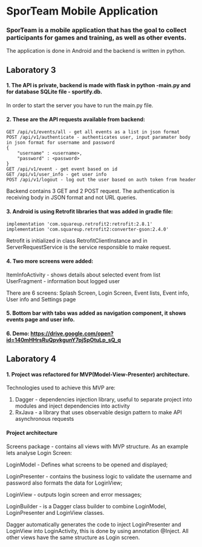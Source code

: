 # SporTeam Mobile Application
### SporTeam is a mobile application that has the goal to collect participants for games and training, as well as other events.

The application is done in Android and the backend is written in python.


## Laboratory 3
#### 1. The API is private, backend is made with flask in python -main.py and for database SQLite file - sportify.db.
In order to start the server you have to run the main.py file.

#### 2. These are the API requests available from backend:
```
GET /api/v1/events/all - get all events as a list in json format
POST /api/v1/authenticate - authenticates user, input paramater body in json format for username and password 
{
	"username" : <username>,
	"password" : <password>
}
GET /api/v1/event - get event based on id
GET /api/v1/user_info - get user info 
POST /api/v1/logout - log out the user based on auth token from header
```
Backend contains 3 GET and 2 POST request. The authentication is receiving body in JSON format and not URL queries.

#### 3. Android is using Retrofit libraries that was added in gradle file: 
    implementation 'com.squareup.retrofit2:retrofit:2.8.1'
    implementation 'com.squareup.retrofit2:converter-gson:2.4.0'

Retrofit is initialized in class RetrofitClientInstance and in ServerRequestService is the service responsible to make request.
#### 4. Two more screens were added: 
ItemInfoActivity - shows details about selected event from list
UserFragment - information bout logged user

There are 6 screens: Splash Screen, Login Screen, Event lists, Event info, User info and Settings page

#### 5. Bottom bar with tabs was added as navigation component, it shows events page and user info.
#### 6. Demo: https://drive.google.com/open?id=140mHHrsRuQpvkgunY7pjSpOtuLp_sQ_q

## Laboratory 4
#### 1. Project was refactored for MVP(Model-View-Presenter) architecture. 

Technologies used to achieve this MVP are:
1) Dagger - dependencies injection library, useful to separate project into modules and inject dependencies into activity
2) RxJava - a library that uses observable design pattern to make API asynchronous requests

#### Project architecture

Screens package - contains all views with MVP structure. As an example lets analyse Login Screen: 

LoginModel - Defines what screens to be opened and displayed;

LoginPresenter - contains the business logic to validate the username and password also formats the data for LoginView;
 
LoginView - outputs login screen and error messages;

LoginBuilder - is a Dagger class builder to combine LoginModel, LoginPresenter and LoginView classes. 

Dagger automatically generates the code to inject LoginPresenter and LoginView into LoginActivity, this is done by using annotation @Inject. All other views have the same structure as Login screen. 




